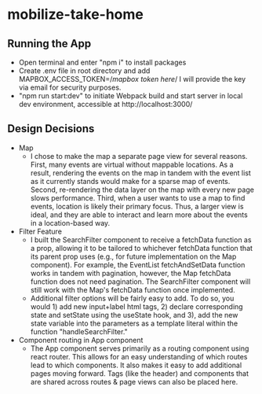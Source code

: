 # mobilize-take-home

## Running the App
- Open terminal and enter "npm i" to install packages
- Create .env file in root directory and add MAPBOX_ACCESS_TOKEN=/*mapbox token here*/ I will provide the key via email for security purposes.
- "npm run start:dev" to initiate Webpack build and start server in local dev environment, accessible at http://localhost:3000/  

## Design Decisions
- Map
  - I chose to make the map a separate page view for several reasons. First, many events are virtual without mappable locations. As a result, rendering the events on the map in tandem with the event list as it currently stands would make for a sparse map of events. Second, re-rendering the data layer on the map with every new page slows performance. Third, when a user wants to use a map to find events, location is likely their primary focus. Thus, a larger view is ideal, and they are able to interact and learn more about the events in a location-based way.
- Filter Feature
  - I built the SearchFilter component to receive a fetchData function as a prop, allowing it to be tailored to whichever fetchData function that its parent prop uses (e.g., for future implementation on the Map component). For example, the EventList fetchAndSetData function works in tandem with pagination, however, the Map fetchData function does not need pagination. The SearchFilter component will still work with the Map's fetchData function once implemented.
  - Additional filter options will be fairly easy to add. To do so, you would 1) add new input+label html tags, 2) declare corresponding state and setState using the useState hook, and 3), add the new state variable into the parameters as a template literal within the function "handleSearchFilter."
- Component routing in App component
  - The App component serves primarily as a routing component using react router. This allows for an easy understanding of which routes lead to which components. It also makes it easy to add additional pages moving forward. Tags (like the header) and components that are shared across routes & page views can also be placed here.
